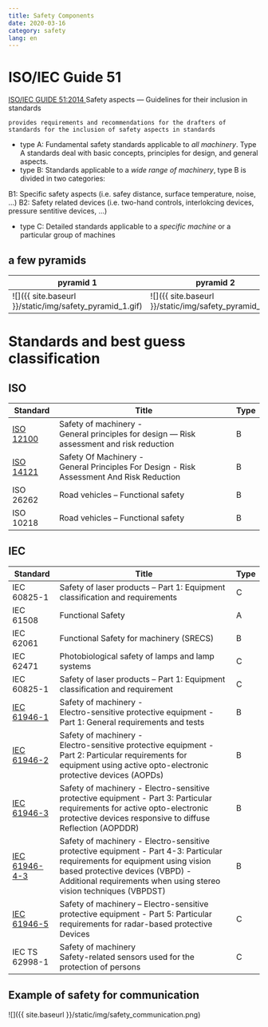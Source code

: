 ```yaml
---
title: Safety Components
date: 2020-03-16
category: safety
lang: en
---
```


# ISO/IEC Guide 51
[ISO/IEC GUIDE 51:2014 ](https://www.iso.org/standard/53940.html)
Safety aspects — Guidelines for their inclusion in standards
```
provides requirements and recommendations for the drafters of standards for the inclusion of safety aspects in standards
```

* type A: Fundamental safety standards applicable to *all machinery*. Type A standards deal with basic concepts, principles for design, and general aspects.
* type B: Standards applicable to a *wide range of machinery*, type B is divided in two categories:

B1: Specific safety aspects (i.e. safey distance, surface temperature, noise, ...)
B2: Safety related devices (i.e. two-hand controls, interlokcing devices, pressure sentitive devices, ...)

* type C: Detailed standards applicable to a *specific machine* or a particular group of machines

## a few pyramids
    
| pyramid 1                                               | pyramid 2                                               |    
|---------------------------------------------------------|---------------------------------------------------------|    
| ![]({{ site.baseurl }}/static/img/safety_pyramid_1.gif) | ![]({{ site.baseurl }}/static/img/safety_pyramid_2.gif) |    

# Standards and best guess classification

## ISO    

| Standard  | Title                                   | Type  |
|-----------|-----------------------------------------|-------|
| [ISO 12100](https://www.iso.org/standard/51528.html) | Safety of machinery -<br> General principles for design — Risk assessment and risk reduction |  B    |
| [ISO 14121](https://www.iso.org/standard/38479.html) | Safety Of Machinery -<br> General Principles For Design - Risk Assessment And Risk Reduction |  B    |
| ISO 26262   | Road vehicles – Functional safety      | B      |    
| ISO 10218   | Road vehicles – Functional safety      | B      | 

## IEC    

| Standard    | Title                                   | Type  |
|-------------|-----------------------------------------|-------|
| IEC 60825-1 | Safety of laser products – Part 1: Equipment classification and requirements | C |
| IEC 61508   | Functional Safety                                |  A    |
| IEC 62061   | Functional Safety for machinery (SRECS)          |  B    |
| IEC 62471   | Photobiological safety of lamps and lamp systems | C     |
| IEC 60825-1 | Safety of laser products – Part 1: Equipment classification and requirement | C |
| [IEC 61946-1](https://webstore.iec.ch/publication/5500) | Safety of machinery - <br>Electro-sensitive protective equipment - Part 1: General requirements and tests |  B    |
| [IEC 61946-2](https://webstore.iec.ch/publication/5501) | Safety of machinery - <br>Electro-sensitive protective equipment - Part 2: Particular requirements for equipment using active opto-electronic protective devices (AOPDs) |  B    |
| [IEC 61946-3](https://webstore.iec.ch/publication/27378) | Safety of machinery - Electro-sensitive protective equipment - Part 3: Particular requirements for active opto-electronic protective devices responsive to diffuse Reflection (AOPDDR)|  B    |
| [IEC 61946-4-3](https://webstore.iec.ch/publication/22472) | Safety of machinery - Electro-sensitive protective equipment - Part 4-3: Particular requirements for equipment using vision based protective devices (VBPD) - Additional requirements when using stereo vision techniques (VBPDST)|  B    |
| [IEC 61946-5](https://www.iec.ch/dyn/www/f?p=103:38:380838032894::::FSP_ORG_ID,FSP_APEX_PAGE,FSP_PROJECT_ID:1302,23,103211) | Safety of machinery – Electro-sensitive protective equipment - Part 5: Particular requirements for radar-based protective Devices|  C    |
| IEC TS 62998-1 | Safety of machinery <br> Safety-related sensors used for the protection of persons | C |

## Example of safety for communication

![]({{ site.baseurl }}/static/img/safety_communication.png)

